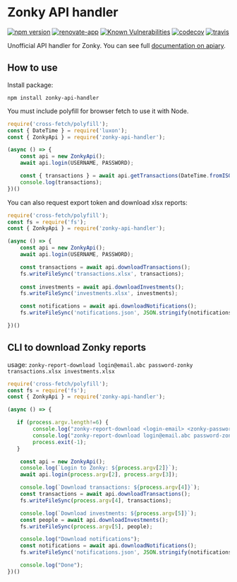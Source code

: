 # Zonky API handler

[![npm version](https://badge.fury.io/js/zonky-api-handler.svg)](https://badge.fury.io/js/zonky-api-handler)
[![renovate-app](https://img.shields.io/badge/renovate-app-blue.svg)](https://renovateapp.com/)
[![Known Vulnerabilities](https://snyk.io/test/github/fabulator/zonky-api-handler/badge.svg)](https://snyk.io/test/github/fabulator/zonky-api-handler)
[![codecov](https://codecov.io/gh/fabulator/zonky-api-handler/branch/master/graph/badge.svg)](https://codecov.io/gh/fabulator/zonky-api-handler)
[![travis](https://travis-ci.org/fabulator/zonky-api-handler.svg?branch=master)](https://travis-ci.org/fabulator/zonky-api-handler)

Unofficial API handler for Zonky. You can see full [documentation on apiary](https://zonky.docs.apiary.io/).

## How to use

Install package:

```nodedaemon
npm install zonky-api-handler
```

You must include polyfill for browser fetch to use it with Node.

```javascript
require('cross-fetch/polyfill');
const { DateTime } = require('luxon');
const { ZonkyApi } = require('zonky-api-handler');

(async () => {
    const api = new ZonkyApi();
    await api.login(USERNAME, PASSWORD);

    const { transactions } = await api.getTransactions(DateTime.fromISO('2018-01-01'));
    console.log(transactions);
})()
```

You can also request export token and download xlsx reports:

```javascript
require('cross-fetch/polyfill');
const fs = require('fs');
const { ZonkyApi } = require('zonky-api-handler');

(async () => {
    const api = new ZonkyApi();
    await api.login(USERNAME, PASSWORD);

    const transactions = await api.downloadTransactions();
    fs.writeFileSync('transactions.xlsx', transactions);
    
    const investments = await api.downloadInvestments();
    fs.writeFileSync('investments.xlsx', investments);

    const notifications = await api.downloadNotifications();
    fs.writeFileSync('notifications.json', JSON.stringify(notifications));

})()
```

## CLI to download Zonky reports
usage: `zonky-report-download login@email.abc password-zonky transactions.xlsx investments.xlsx`
```javascript
require('cross-fetch/polyfill');
const fs = require('fs');
const { ZonkyApi } = require('zonky-api-handler');

(async () => {

   if (process.argv.length!=6) {
        console.log("zonky-report-download <login-email> <zonky-password> <transaction filename> <investments filename>");
        console.log("zonky-report-download login@email.abc password-zonky transactions.xlsx investments.xlsx");
        process.exit(-1);
   }

    const api = new ZonkyApi();
    console.log(`Login to Zonky: ${process.argv[2]}`);
    await api.login(process.argv[2], process.argv[3]);

    console.log(`Download transactions: ${process.argv[4]}`);
    const transactions = await api.downloadTransactions();
    fs.writeFileSync(process.argv[4], transactions);

    console.log(`Download investments: ${process.argv[5]}`);
    const people = await api.downloadInvestments();
    fs.writeFileSync(process.argv[5], people);

    console.log("Download notifications");
    const notifications = await api.downloadNotifications();
    fs.writeFileSync('notifications.json', JSON.stringify(notifications));

    console.log("Done");
})()
```
